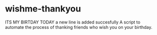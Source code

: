 wishme-thankyou
===============
ITS MY BIRTDAY TODAY
a new line is added succesfully
A script to automate the process of thanking friends who wish you on your birthday.
